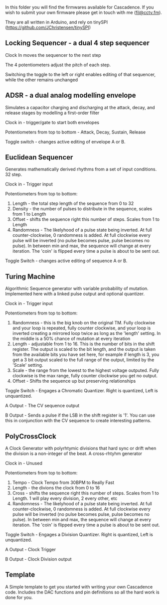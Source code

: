 In this folder you will find the firmwares available for Cascadence. If you wish to submit your own firmware please get in touch with me (fil@cctv.fm).

They are all written in Arduino, and rely on tinySPI (https://github.com/JChristensen/tinySPI)

## Locking Sequencer - a dual 4 step sequencer

Clock In moves the sequencer to the next step

The 4 potentiometers adjust the pitch of each step.

Switching the toggle to the left or right enables editing of that sequencer, while the other remains unchanged

## ADSR - a dual analog modelling envelope
Simulates a capacitor charging and discharging at the attack, decay, and release stages by modelling a first-order filter

Clock in - trigger/gate to start both envelopes

Potentiometers from top to bottom - Attack, Decay, Sustain, Release

Toggle switch - changes active editing of envelope A or B.

## Euclidean Sequencer
Generates mathematically derived rhythms from a set of input conditions. 32 step.

Clock in - Trigger input

Potentiometers from top to bottom:
1. Length - the total step length of the sequence from 0 to 32
2. Density - the number of pulses to distribute in the sequence, scales from 1 to Length
3. Offset - shifts the sequence right this number of steps. Scales from 1 to Length
4. Randomness - The likelyhood of a pulse state being inverted. At full counter-clockwise, 0 randomness is added. At full clockwise every pulse will be inverted (no pulse becomes pulse, pulse becomes no pulse). In between min and max, the sequence will change at every iteration. The 'coin' is flipped every time a pulse is about to be sent out.

Toggle Switch - changes active editing of sequence A or B.

## Turing Machine

Algorithmic Sequence generator with variable probability of mutation. Implemented here with a linked pulse output and optional quantizer.

Clock in - Trigger input

Potentiometers from top to bottom:
1. Randomness - this is the big knob on the original TM. Fully clockwise and your loop is repeated, fully counter clockwise, and your loop is inverted creating a mirrored loop twice as long as the 'length' setting. In the middle is a 50% chance of mutation at every iteration
2. Length - adjustable from 1 to 16. This is the number of bits in the shift register. The output is scaled to the bit length, and the output is taken from the available bits you have set here, for example if length is 3, you get a 3 bit output scaled to the full range of the output, limited by the 'Scale' setting.
3. Scale - the range from the lowest to the highest voltage outputed. Fully clockwise is the max range, fully counter clockwise you get no output.
4. Offset - Shifts the sequence up but preserving relationships

Toggle Switch - Engages a Chromatic Quantizer. Right is quantized, Left is unquantized.

A Output - The CV sequence output

B Output - Sends a pulse if the LSB in the shift register is '1'. You can use this in conjunction with the CV sequence to create interesting patterns.


## PolyCrossClock

A Clock Generator with polyrhtymic divisions that hard sync or drift when the division is a non-integer of the beat. A cross-rhtyhm generator 

Clock in - Unused

Potentiometers from top to bottom:
1. Tempo - Clock Tempo from 30BPM to Really Fast
2. Length - the divions the clock from 0 to 16 
3. Cross - shifts the sequence right this number of steps. Scales from 1 to Length. 1 will play every division, 2 every other, etc
4. Randomness - The likelyhood of a pulse state being inverted. At full counter-clockwise, 0 randomness is added. At full clockwise every pulse will be inverted (no pulse becomes pulse, pulse becomes no pulse). In between min and max, the sequence will change at every iteration. The 'coin' is flipped every time a pulse is about to be sent out.

Toggle Switch - Engages a Division Quantizer. Right is quantized, Left is unquantized.

A Output - Clock Trigger

B Output - Clock Division output

## Template

A Simple template to get you started with writing your own Cascadence code. Includes the DAC functions and pin definitions so all the hard work is done for you.
